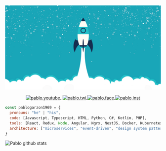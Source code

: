 
![Hi 👋, I'm Pablo, A passionate frontend and backend developer 👨‍💻 from Bogota, Colombia co](https://github.com/pablogarzon1969/pablogarzon1969/blob/master/banner-codigo-desarrollo.png)

<p align="center">
   <a href="" target="blank" style='margin-right:4px'>
    <img align="center" src="https://cdn.jsdelivr.net/npm/simple-icons@3.0.1/icons/youtube.svg" alt="pablo.youtube" height="28px" width="28px" />
  </a>
  <a href="https://twitter.com/PabloSistemas10" target="blank">
    <img align="center" src="https://cdn.jsdelivr.net/npm/simple-icons@3.0.1/icons/twitter.svg" alt="pablo.twi" height="28px" width="28px" />
  </a>
  <a href="#" target="blank">
    <img align="center" src="https://cdn.jsdelivr.net/npm/simple-icons@3.0.1/icons/facebook.svg" alt="pablo.face" height="28px" width="28px" />
  </a>
  <a href="" target="blank">
    <img align="center" src="https://cdn.jsdelivr.net/npm/simple-icons@3.0.1/icons/instagram.svg" alt="pablo.inst" height="28px" width="28px" />
  </a>
</p>

```js
const pablogarzon1969 = {
  pronouns: "he" | "his",
  code: [Javascript, Typescript, HTML, Python, C#, Kotlin, PHP],
  tools: [React, Redux, Node, Angular, Ngrx, NestJS, Docker, Kubernetes, Cypress, Visual Studio],
  architecture: ["microservices", "event-driven", "design system pattern"],
}
```
![Pablo github stats](https://github-readme-stats.vercel.app/api?username=pablogarzon1969&show_icons=true&theme=radical)
<!--
**pablogarzon1969/pablogarzon1969** is a ✨ _special_ ✨ repository because its `README.md` (this file) appears on your GitHub profile.

Here are some ideas to get you started:

- 🔭 I’m currently working on ...
- 🌱 I’m currently learning ...
- 👯 I’m looking to collaborate on ...
- 🤔 I’m looking for help with ...
- 💬 Ask me about ...
- 📫 How to reach me: ...
- 😄 Pronouns: ...
- ⚡ Fun fact: ...
-->
